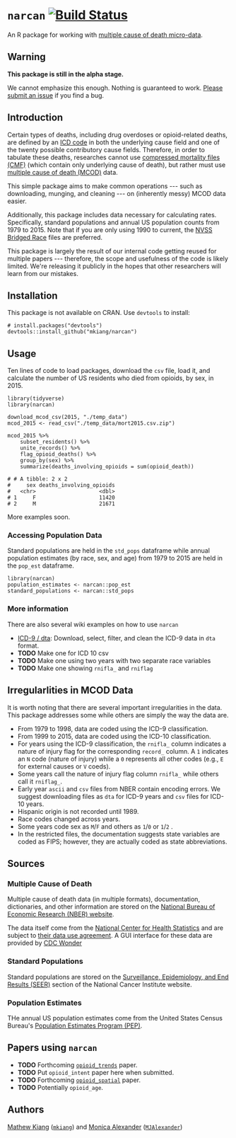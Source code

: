 # `narcan` [![Build Status](https://travis-ci.com/mkiang/narcan.svg?token=3q3DFBRyXorCzLQs97qL&branch=master)](https://travis-ci.com/mkiang/narcan)

An R package for working with [multiple cause of death micro-data](https://wonder.cdc.gov/mcd.html). 

## Warning
**This package is still in the alpha stage.** 

We cannot emphasize this enough. Nothing is guaranteed to work. [Please submit an issue](https://github.com/mkiang/narcan/issues) if you find a bug. 

## Introduction
Certain types of deaths, including drug overdoses or opioid-related deaths, are defined by an [ICD code](http://www.who.int/classifications/icd/en/) in both the underlying cause field and one of the twenty possible contributory cause fields. Therefore, in order to tabulate these deaths, researches cannot use [compressed mortality files (CMF)](https://www.cdc.gov/nchs/data_access/cmf.htm) (which contain only underlying cause of death), but rather must use [multiple cause of death (MCOD)](https://wonder.cdc.gov/mcd.html) data.

This simple package aims to make common operations --- such as downloading, munging, and cleaning --- on (inherently messy) MCOD data easier. 

Additionally, this package includes data necessary for calculating rates. Specifically, standard populations and annual US population counts from 1979 to 2015. Note that if you are only using 1990 to current, the [NVSS Bridged Race](https://www.cdc.gov/nchs/nvss/bridged_race.htm) files are preferred.

This package is largely the result of our internal code getting reused for multiple papers --- therefore, the scope and usefulness of the code is likely limited. We're releasing it publicly in the hopes that other researchers will learn from our mistakes.

## Installation
This package is not available on CRAN. Use `devtools` to install:

```
# install.packages("devtools")
devtools::install_github("mkiang/narcan")
```

## Usage

Ten lines of code to load packages, download the `csv` file, load it, and calculate the number of US residents who died from opioids, by sex, in 2015.
```
library(tidyverse)
library(narcan)

download_mcod_csv(2015, "./temp_data")
mcod_2015 <- read_csv("./temp_data/mort2015.csv.zip")

mcod_2015 %>% 
    subset_residents() %>% 
    unite_records() %>% 
    flag_opioid_deaths() %>% 
    group_by(sex) %>% 
    summarize(deaths_involving_opioids = sum(opioid_death))

# # A tibble: 2 x 2
#     sex deaths_involving_opioids
#   <chr>                    <dbl>
# 1     F                    11420
# 2     M                    21671
```

More examples soon.

### Accessing Population Data
Standard populations are held in the `std_pops` dataframe while annual population estimates (by race, sex, and age) from 1979 to 2015 are held in the `pop_est` dataframe.

```
library(narcan)
population_estimates <- narcan::pop_est
standard_populations <- narcan::std_pops
```

### More information
There are also several wiki examples on how to use `narcan`

- [ICD-9 / dta](https://github.com/mkiang/narcan/wiki/ICD-9-download-to-clean-example-(dta)): Download, select, filter, and clean the ICD-9 data in `dta` format.
- **TODO** Make one for ICD 10 csv
- **TODO** Make one using two years with two separate race variables
- **TODO** Make one showing `rnifla_` and `rniflag`

## Irregularlities in MCOD Data
It is worth noting that there are several important irregularities in the data. This package addresses some while others are simply the way the data are.

- From 1979 to 1998, data are coded using the ICD-9 classification.
- From 1999 to 2015, data are coded using the ICD-10 classification.
- For years using the ICD-9 classification, the `rnifla_` column indicates a nature of injury flag for the corresponding `record_` column. A `1` indicates an `N` code (nature of injury) while a `0` represents all other codes (e.g., `E` for external causes or `V` coeds).
- Some years call the nature of injury flag column `rnifla_` while others call it `rniflag_`. 
- Early year `ascii` and `csv` files from NBER contain encoding errors. We suggest downloading files as `dta` for ICD-9 years and `csv` files for ICD-10 years.
- Hispanic origin is not recorded until 1989.
- Race codes changed across years.
- Some years code sex as `M`/`F` and others as `1`/`0` or `1`/`2` .
- In the restricted files, the documentation suggests state variables are coded as FIPS; however, they are actually coded as state abbreviations. 

## Sources
### Multiple Cause of Death
Multiple cause of death data (in multiple formats), documentation, dictionaries, and other information are stored on the [National Bureau of Economic Research (NBER) website](http://www.nber.org/data/vital-statistics-mortality-data-multiple-cause-of-death.html).

The data itself come from the [National Center for Health Statistics](https://www.cdc.gov/nchs/nvss/mortality_methods.htm) and are subject to [their data use agreement](https://www.cdc.gov/nchs/data_access/restrictions.htm). A GUI interface for these data are provided by [CDC Wonder](https://wonder.cdc.gov/)

### Standard Populations
Standard populations are stored on the [Surveillance, Epidemiology, and End Results (SEER)](https://seer.cancer.gov/stdpopulations/) section of the National Cancer Institute website.

### Population Estimates
THe annual US population estimates come from the United States Census Bureau's [Population Estimates Program (PEP)](https://www.census.gov/programs-surveys/popest.html).

## Papers using `narcan`
- **TODO** Forthcoming [`opioid_trends`](https://github.com/mkiang/opioid_trends) paper.
- **TODO** Put `opioid_intent` paper here when submitted.
- **TODO** Forthcoming [`opioid_spatial`](https://github.com/mkiang/opioid_spatial) paper.
- **TODO** Potentially `opioid_age`.

## Authors
[Mathew Kiang](https://mathewkiang.com) ([`mkiang`](https://github.com/mkiang)) and [Monica Alexander](http://monicaalexander.com/) ([`MJAlexander`](https://github.com/mjalexander))
